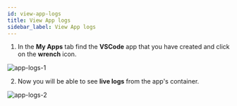 ```yaml
---
id: view-app-logs
title: View App logs
sidebar_label: View App logs
---
```


1. In the **My Apps** tab find the **VSCode** app that you have created and click on the **wrench** icon.

![app-logs-1](/img/app-logs/app-logs-1.png)

2. Now you will be able to see **live logs** from the app's container.

![app-logs-2](/img/app-logs/app-logs-2.png)
